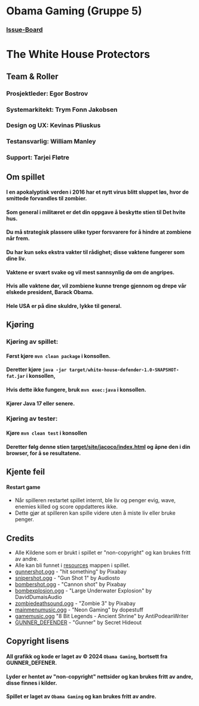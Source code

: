 # Obama Gaming (Gruppe 5)
### [Issue-Board](https://git.app.uib.no/Tarjei.Flotre/obama-gaming/-/boards)

# The White House Protectors

## Team & Roller
### **Prosjektleder:** Egor Bostrov
### **Systemarkitekt:** Trym Fonn Jakobsen
### **Design og UX:** Kevinas Pliuskus
### **Testansvarlig:** William Manley
### **Support:** Tarjei Fløtre


## Om spillet
#### I en apokalyptisk verden i 2016 har et nytt virus blitt sluppet løs, hvor de smittede forvandles til zombier.<br>
#### Som general i militæret er det din oppgave å beskytte stien til Det hvite hus.<br>
#### Du må strategisk plassere ulike typer forsvarere for å hindre at zombiene når frem. <br>
#### Du har kun seks ekstra vakter til rådighet; disse vaktene fungerer som dine liv.<br>
#### Vaktene er svært svake og vil mest sannsynlig dø om de angripes. <br>
#### Hvis alle vaktene dør, vil zombiene kunne trenge gjennom og drepe vår elskede president, Barack Obama. <br>
#### Hele USA er på dine skuldre, lykke til general.


## Kjøring
### Kjøring av spillet:
#### Først kjøre `mvn clean package` i konsollen.
#### Deretter kjøre `java -jar target/white-house-defender-1.0-SNAPSHOT-fat.jar` i konsollen,
#### Hvis dette ikke fungere, bruk `mvn exec:java` i konsollen.
#### Kjører Java 17 eller senere.

### Kjøring av tester:
#### Kjøre `mvn clean test` i konsollen
#### Deretter følg denne stien [target/site/jacoco/index.html](target/site/jacoco/index.html) og åpne den i din browser, for å se resultatene.


## Kjente feil
#### Restart game
- Når spilleren restartet spillet internt, ble liv og penger evig, wave, enemies killed og score oppdatteres ikke.
- Dette gjør at spilleren kan spille videre uten å miste liv eller bruke penger.


## Credits
- Alle Kildene som er brukt i spillet er "non-copyright" og kan brukes fritt av andre.
- Alle kan bli funnet i [resources](src/main/resources) mappen i spillet.
- [gunnershot.ogg](https://pixabay.com/sound-effects/hit-someting-6037/) - "hit something" by Pixabay
- [snipershot.ogg](https://pixabay.com/sound-effects/gun-shot-1-176892/) - "Gun Shot 1" by Audiosto
- [bombershot.ogg](https://pixabay.com/sound-effects/cannon-shot-14799/) - "Cannon shot" by Pixabay
- [bombexplosion.ogg](https://pixabay.com/sound-effects/large-underwater-explosion-190270/) - "Large Underwater Explosion" by DavidDumaisAudio
- [zombiedeathsound.ogg](https://pixabay.com/sound-effects/zombie-3-106344/) - "Zombie 3" by Pixabay
- [mainmenumusic.ogg](https://pixabay.com/music/synthwave-neon-gaming-128925/) - "Neon Gaming" by dopestuff
- [gamemusic.ogg](https://pixabay.com/music/upbeat-8-bit-legends-ancient-shrine-200457/) "8 Bit Legends - Ancient Shrine" by AntiPodeanWriter
- [GUNNER_DEFENDER](https://secrethideout.itch.io/team-wars-platformer-battle) - "Gunner" by Secret Hideout


## Copyright lisens
#### All grafikk og kode er laget av © 2024 `Obama Gaming`, bortsett fra GUNNER_DEFENER. 
#### Lyder er hentet av "non-copyright" nettsider og kan brukes fritt av andre, disse finnes i kilder.
#### Spillet er laget av `Obama Gaming` og kan brukes fritt av andre.